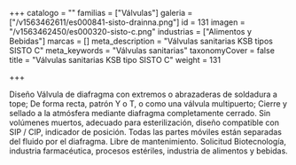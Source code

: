 +++
catalogo = ""
familias = ["Válvulas"]
galeria = ["/v1563462611/es000841-sisto-drainna.png"]
id = 131
imagen = "/v1563462450/es000320-sisto-c.png"
industrias = ["Alimentos y Bebidas"]
marcas = []
meta_description = "Válvulas sanitarias KSB tipos SISTO C"
meta_keywords = "Válvulas sanitarias"
taxonomyCover = false
title = "Válvulas sanitarias KSB tipo SISTO C"
weight = 131

+++
  
Diseño Válvula de diafragma con extremos o abrazaderas de soldadura a tope; De forma recta, patrón Y o T, o como una válvula multipuerto; Cierre y sellado a la atmósfera mediante diafragma completamente cerrado. Sin volúmenes muertos, adecuado para esterilización, diseño compatible con SIP / CIP, indicador de posición. Todas las partes móviles están separadas del fluido por el diafragma. Libre de mantenimiento. Solicitud Biotecnología, industria farmacéutica, procesos estériles, industria de alimentos y bebidas.